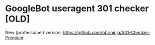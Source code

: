# GoogleBot useragent 301 checker [OLD]

New (professionel) version; https://github.com/obirninja/301-Checker-Premium
